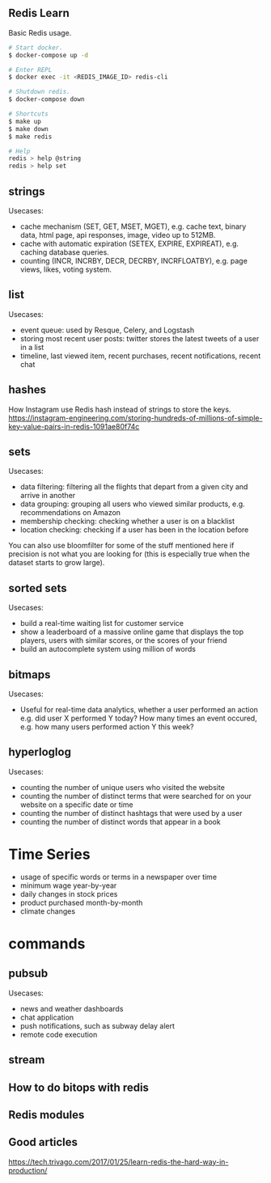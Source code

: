 ## Redis Learn

Basic Redis usage.

```bash
# Start docker.
$ docker-compose up -d

# Enter REPL
$ docker exec -it <REDIS_IMAGE_ID> redis-cli

# Shutdown redis.
$ docker-compose down

# Shortcuts
$ make up
$ make down
$ make redis

# Help
redis > help @string
redis > help set
```

## strings

Usecases:

- cache mechanism (SET, GET, MSET, MGET), e.g. cache text, binary data, html page, api responses, image, video up to 512MB.
- cache with automatic expiration (SETEX, EXPIRE, EXPIREAT), e.g. caching database queries.
- counting (INCR, INCRBY, DECR, DECRBY, INCRFLOATBY), e.g. page views, likes, voting system.

## list

Usecases:
- event queue: used by Resque, Celery, and Logstash
- storing most recent user posts: twitter stores the latest tweets of a user in a list
- timeline, last viewed item, recent purchases, recent notifications, recent chat

## hashes

How Instagram use Redis hash instead of strings to store the keys.
https://instagram-engineering.com/storing-hundreds-of-millions-of-simple-key-value-pairs-in-redis-1091ae80f74c

## sets

Usecases:

- data filtering: filtering all the flights that depart from a given city and arrive in another
- data grouping: grouping all users who viewed similar products, e.g. recommendations on Amazon
- membership checking: checking whether a user is on a blacklist
- location checking: checking if a user has been in the location before

You can also use bloomfilter for some of the stuff mentioned here if precision is not what you are looking for (this is especially true when the dataset starts to grow large).

## sorted sets

Usecases:
- build a real-time waiting list for customer service
- show a leaderboard of a massive online game that displays the top players, users with similar scores, or the scores of your friend
- build an autocomplete system using million of words

## bitmaps

Usecases:
- Useful for real-time data analytics, whether a user performed an action e.g. did user X performed Y today? How many times an event occured, e.g. how many users performed action Y this week?

## hyperloglog

Usecases:
- counting the number of unique users who visited the website 
- counting the number of distinct terms that were searched for on your website on a specific date or time
- counting the number of distinct hashtags that were used by a user
- counting the number of distinct words that appear in a book

# Time Series

- usage of specific words or terms in a newspaper over time
- minimum wage year-by-year
- daily changes in stock prices
- product purchased month-by-month
- climate changes

# commands

## pubsub

Usecases:
- news and weather dashboards
- chat application
- push notifications, such as subway delay alert
- remote code execution

## stream

## How to do bitops with redis
## Redis modules

## Good articles

https://tech.trivago.com/2017/01/25/learn-redis-the-hard-way-in-production/

